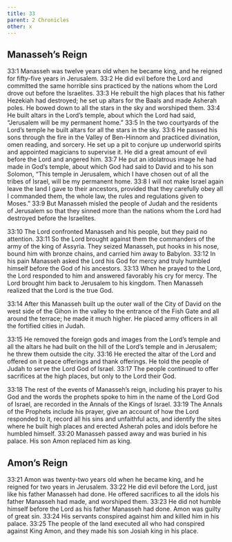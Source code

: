 ```yaml
---
title: 33
parent: 2 Chronicles
other: x
---
```



## Manasseh’s Reign

<a name="33:1">33:1</a> Manasseh was twelve years old when he became king, and he reigned for fifty-five years in Jerusalem. <a name="33:2">33:2</a> He did evil before the Lord and committed the same horrible sins practiced by the nations whom the Lord drove out before the Israelites. <a name="33:3">33:3</a> He rebuilt the high places that his father Hezekiah had destroyed; he set up altars for the Baals and made Asherah poles. He bowed down to all the stars in the sky and worshiped them. <a name="33:4">33:4</a> He built altars in the Lord’s temple, about which the Lord had said, “Jerusalem will be my permanent home.” <a name="33:5">33:5</a> In the two courtyards of the Lord’s temple he built altars for all the stars in the sky. <a name="33:6">33:6</a> He passed his sons through the fire in the Valley of Ben-Hinnom and practiced divination, omen reading, and sorcery. He set up a pit to conjure up underworld spirits and appointed magicians to supervise it. He did a great amount of evil before the Lord and angered him. <a name="33:7">33:7</a> He put an idolatrous image he had made in God’s temple, about which God had said to David and to his son Solomon, “This temple in Jerusalem, which I have chosen out of all the tribes of Israel, will be my permanent home. <a name="33:8">33:8</a> I will not make Israel again leave the land I gave to their ancestors, provided that they carefully obey all I commanded them, the whole law, the rules and regulations given to Moses.” <a name="33:9">33:9</a> But Manasseh misled the people of Judah and the residents of Jerusalem so that they sinned more than the nations whom the Lord had destroyed before the Israelites.

<a name="33:10">33:10</a> The Lord confronted Manasseh and his people, but they paid no attention. <a name="33:11">33:11</a> So the Lord brought against them the commanders of the army of the king of Assyria. They seized Manasseh, put hooks in his nose, bound him with bronze chains, and carried him away to Babylon. <a name="33:12">33:12</a> In his pain Manasseh asked the Lord his God for mercy and truly humbled himself before the God of his ancestors. <a name="33:13">33:13</a> When he prayed to the Lord, the Lord responded to him and answered favorably his cry for mercy. The Lord brought him back to Jerusalem to his kingdom. Then Manasseh realized that the Lord is the true God.

<a name="33:14">33:14</a> After this Manasseh built up the outer wall of the City of David on the west side of the Gihon in the valley to the entrance of the Fish Gate and all around the terrace; he made it much higher. He placed army officers in all the fortified cities in Judah.

<a name="33:15">33:15</a> He removed the foreign gods and images from the Lord’s temple and all the altars he had built on the hill of the Lord’s temple and in Jerusalem; he threw them outside the city. <a name="33:16">33:16</a> He erected the altar of the Lord and offered on it peace offerings and thank offerings. He told the people of Judah to serve the Lord God of Israel. <a name="33:17">33:17</a> The people continued to offer sacrifices at the high places, but only to the Lord their God.

<a name="33:18">33:18</a> The rest of the events of Manasseh’s reign, including his prayer to his God and the words the prophets spoke to him in the name of the Lord God of Israel, are recorded in the Annals of the Kings of Israel. <a name="33:19">33:19</a> The Annals of the Prophets include his prayer, give an account of how the Lord responded to it, record all his sins and unfaithful acts, and identify the sites where he built high places and erected Asherah poles and idols before he humbled himself. <a name="33:20">33:20</a> Manasseh passed away and was buried in his palace. His son Amon replaced him as king.

## Amon’s Reign

<a name="33:21">33:21</a> Amon was twenty-two years old when he became king, and he reigned for two years in Jerusalem. <a name="33:22">33:22</a> He did evil before the Lord, just like his father Manasseh had done. He offered sacrifices to all the idols his father Manasseh had made, and worshiped them. <a name="33:23">33:23</a> He did not humble himself before the Lord as his father Manasseh had done. Amon was guilty of great sin. <a name="33:24">33:24</a> His servants conspired against him and killed him in his palace. <a name="33:25">33:25</a> The people of the land executed all who had conspired against King Amon, and they made his son Josiah king in his place.